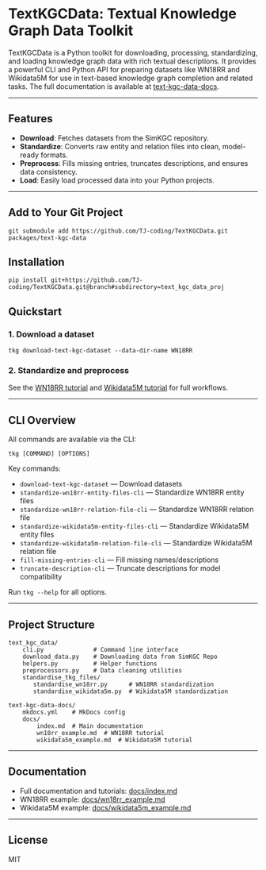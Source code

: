 # TextKGCData: Textual Knowledge Graph Data Toolkit

TextKGCData is a Python toolkit for downloading, processing, standardizing, and loading knowledge graph data with rich textual descriptions. It provides a powerful CLI and Python API for preparing datasets like WN18RR and Wikidata5M for use in text-based knowledge graph completion and related tasks. The full documentation is available at [text-kgc-data-docs](https://tj-coding.github.io/TextKGCData/).


---

## Features
- **Download**: Fetches datasets from the SimKGC repository.
- **Standardize**: Converts raw entity and relation files into clean, model-ready formats.
- **Preprocess**: Fills missing entries, truncates descriptions, and ensures data consistency.
- **Load**: Easily load processed data into your Python projects.

---
## Add to Your Git Project
`git submodule add https://github.com/TJ-coding/TextKGCData.git packages/text-kgc-data`

## Installation
`pip install git+https://github.com/TJ-coding/TextKGCData.git@branch#subdirectory=text_kgc_data_proj`

## Quickstart

### 1. Download a dataset

```shell
tkg download-text-kgc-dataset --data-dir-name WN18RR
```

### 2. Standardize and preprocess

See the [WN18RR tutorial](text-kgc-data-docs/docs/wn18rr_example.md) and [Wikidata5M tutorial](text-kgc-data-docs/docs/wikidata5m_example.md) for full workflows.

---

## CLI Overview

All commands are available via the CLI:

```shell
tkg [COMMAND] [OPTIONS]
```

Key commands:
- `download-text-kgc-dataset` — Download datasets
- `standardize-wn18rr-entity-files-cli` — Standardize WN18RR entity files
- `standardize-wn18rr-relation-file-cli` — Standardize WN18RR relation file
- `standardize-wikidata5m-entity-files-cli` — Standardize Wikidata5M entity files
- `standardize-wikidata5m-relation-file-cli` — Standardize Wikidata5M relation file
- `fill-missing-entries-cli` — Fill missing names/descriptions
- `truncate-description-cli` — Truncate descriptions for model compatibility

Run `tkg --help` for all options.

---

## Project Structure

```
text_kgc_data/
    cli.py              # Command line interface
    download_data.py    # Downloading data from SimKGC Repo
    helpers.py          # Helper functions
    preprocessors.py    # Data cleaning utilities
    standardise_tkg_files/
       standardise_wn18rr.py      # WN18RR standardization
       standardise_wikidata5m.py  # Wikidata5M standardization

text-kgc-data-docs/
    mkdocs.yml    # MkDocs config
    docs/
        index.md  # Main documentation
        wn18rr_example.md  # WN18RR tutorial
        wikidata5m_example.md  # Wikidata5M tutorial
```

---

## Documentation

- Full documentation and tutorials: [docs/index.md](text-kgc-data-docs/docs/index.md)
- WN18RR example: [docs/wn18rr_example.md](text-kgc-data-docs/docs/wn18rr_example.md)
- Wikidata5M example: [docs/wikidata5m_example.md](text-kgc-data-docs/docs/wikidata5m_example.md)

---

## License
MIT
